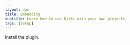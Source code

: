 ```yaml
---
layout: doc
title: Embedding
subtitle: Learn how to use Kirki with your own projects
tags: [setup]
---
```


Install the plugin.
